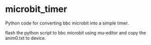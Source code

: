 # microbit_timer
Python code for converting bbc microbit into a simple timer.

flash the python script to bbc microbit using mu-editor and copy the anim0.txt to device.


